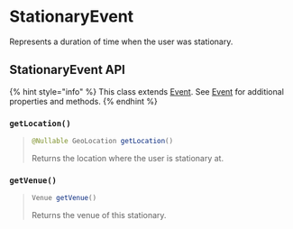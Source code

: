 # StationaryEvent

Represents a duration of time when the user was stationary.

## StationaryEvent API

{% hint style="info" %}
This class extends [Event](./). See [Event](./) for additional properties and methods.
{% endhint %}

### `getLocation()`

> ```java
> @Nullable GeoLocation getLocation()
> ```
>
> Returns the location where the user is stationary at.

### `getVenue()`

> ```java
> Venue getVenue()
> ```
>
> Returns the venue of this stationary.
